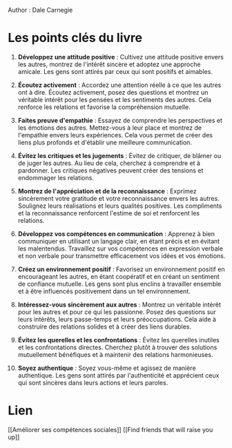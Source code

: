 Author : Dale Carnegie

# Les points clés du livre

1. **Développez une attitude positive** : Cultivez une attitude positive envers les autres, montrez de l'intérêt sincère et adoptez une approche amicale. Les gens sont attirés par ceux qui sont positifs et aimables.

2. **Écoutez activement** : Accordez une attention réelle à ce que les autres ont à dire. Écoutez activement, posez des questions et montrez un véritable intérêt pour les pensées et les sentiments des autres. Cela renforce les relations et favorise la compréhension mutuelle.

3. **Faites preuve d'empathie** : Essayez de comprendre les perspectives et les émotions des autres. Mettez-vous à leur place et montrez de l'empathie envers leurs expériences. Cela vous permet de créer des liens plus profonds et d'établir une meilleure communication.

4. **Évitez les critiques et les jugements** : Évitez de critiquer, de blâmer ou de juger les autres. Au lieu de cela, cherchez à comprendre et à pardonner. Les critiques négatives peuvent créer des tensions et endommager les relations.

5. **Montrez de l'appréciation et de la reconnaissance** : Exprimez sincèrement votre gratitude et votre reconnaissance envers les autres. Soulignez leurs réalisations et leurs qualités positives. Les compliments et la reconnaissance renforcent l'estime de soi et renforcent les relations.

6. **Développez vos compétences en communication** : Apprenez à bien communiquer en utilisant un langage clair, en étant précis et en évitant les malentendus. Travaillez sur vos compétences en expression verbale et non verbale pour transmettre efficacement vos idées et vos émotions.

7. **Créez un environnement positif** : Favorisez un environnement positif en encourageant les autres, en étant coopératif et en créant un sentiment de confiance mutuelle. Les gens sont plus enclins à travailler ensemble et à être influencés positivement dans un tel environnement.

8. **Intéressez-vous sincèrement aux autres** : Montrez un véritable intérêt pour les autres et pour ce qui les passionne. Posez des questions sur leurs intérêts, leurs passe-temps et leurs préoccupations. Cela aide à construire des relations solides et à créer des liens durables.

9. **Évitez les querelles et les confrontations** : Évitez les querelles inutiles et les confrontations directes. Cherchez plutôt à trouver des solutions mutuellement bénéfiques et à maintenir des relations harmonieuses.

10. **Soyez authentique** : Soyez vous-même et agissez de manière authentique. Les gens sont attirés par l'authenticité et apprécient ceux qui sont sincères dans leurs actions et leurs paroles.

# Lien

[[Améliorer ses compétences sociales]]
[[Find friends that will raise you up]]